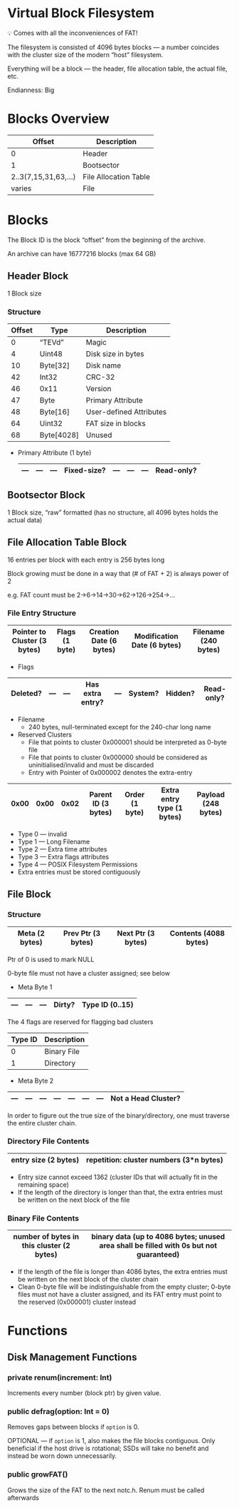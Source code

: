 # Virtual Block Filesystem

<aside>
💡 Comes with all the inconveniences of FAT!

</aside>

The filesystem is consisted of 4096 bytes blocks — a number coincides with the cluster size of the modern “host” filesystem.

Everything will be a block — the header, file allocation table, the actual file, etc.

Endianness: Big

# Blocks Overview

| Offset | Description |
| --- | --- |
| 0 | Header |
| 1 | Bootsector |
| 2..3(7,15,31,63,…) | File Allocation Table |
| varies | File |

# Blocks

The Block ID is the block “offset” from the beginning of the archive.

An archive can have 16777216 blocks (max 64 GB)

## Header Block

1 Block size

### Structure

| Offset | Type | Description |
| --- | --- | --- |
| 0 | “TEVd” | Magic |
| 4 | Uint48 | Disk size in bytes |
| 10 | Byte[32] | Disk name |
| 42 | Int32 | CRC-32 |
| 46 | 0x11 | Version |
| 47 | Byte | Primary Attribute |
| 48 | Byte[16] | User-defined Attributes |
| 64 | Uint32 | FAT size in blocks |
| 68 | Byte[4028] | Unused |

- Primary Attribute (1 byte)

    | — | — | — | Fixed-size? | — | — | — | Read-only? |
    | --- | --- | --- | --- | --- | --- | --- | --- |

## Bootsector Block

1 Block size, “raw” formatted (has no structure, all 4096 bytes holds the actual data)

## File Allocation Table Block

16 entries per block with each entry is 256 bytes long

Block growing must be done in a way that (# of FAT + 2) is always power of 2

e.g. FAT count must be 2→6→14→30→62→126→254→…

### File Entry Structure

| Pointer to Cluster (3 bytes) | Flags (1 byte) | Creation Date (6 bytes) | Modification Date (6 bytes) | Filename (240 bytes) |
| --- | --- | --- | --- |----------------------|

- Flags

| Deleted? | — | — | Has extra entry? | — | System? | Hidden? | Read-only? |
| --- | --- | --- | --- | --- | --- | --- | --- |

- Filename
  - 240 bytes, null-terminated except for the 240-char long name
- Reserved Clusters
  - File that points to cluster 0x000001 should be interpreted as 0-byte file
  - File that points to cluster 0x000000 should be considered as uninitialised/invalid and must be discarded
  - Entry with Pointer of 0x000002 denotes the extra-entry

| 0x00 | 0x00 | 0x02 | Parent ID (3 bytes) | Order (1 byte) | Extra entry type (1 bytes) | Payload (248 bytes) |
| --- | --- | --- | --- | --- | --- | --- |

  - Type 0 — invalid
  - Type 1 — Long Filename
  - Type 2 — Extra time attributes
  - Type 3 — Extra flags attributes
  - Type 4 — POSIX Filesystem Permissions
  - Extra entries must be stored contiguously

## File Block

### Structure

| Meta (2 bytes) | Prev Ptr (3 bytes) | Next Ptr (3 bytes) | Contents (4088 bytes) |
| --- | --- | --- |-----------------------|

Ptr of 0 is used to mark NULL

0-byte file must not have a cluster assigned; see below

- Meta Byte 1


| — | — | — | Dirty? | Type ID (0..15) |
| --- | --- | --- | --- | --- |
    
The 4 flags are reserved for flagging bad clusters
    
| Type ID | Description |
| --- | --- |
| 0 | Binary File |
| 1 | Directory |

- Meta Byte 2


| — | — | — | — | — | — | — | Not a Head Cluster? |
| --- | --- | --- | --- | --- | --- | --- | --- |

In order to figure out the true size of the binary/directory, one must traverse the entire cluster chain.

### Directory File Contents

| entry size (2 bytes) | repetition: cluster numbers (3*n bytes) |
| --- |-----------------------------------------|

- Entry size cannot exceed 1362 (cluster IDs that will actually fit in the remaining space)
- If the length of the directory is longer than that, the extra entries must be written on the next block of the file

### Binary File Contents

| number of bytes in this cluster (2 bytes) | binary data (up to 4086 bytes; unused area shall be filled with 0s but not guaranteed) |
| --- |----------------------------------------------------------------------------------------|

- If the length of the file is longer than 4086 bytes, the extra entries must be written on the next block of the cluster chain
- Clean 0-byte file will be indistinguishable from the empty cluster; 0-byte files must not have a cluster assigned, and its FAT entry must point to the reserved (0x000001) cluster instead

# Functions

## Disk Management Functions

### private renum(increment: Int)

Increments every number (block ptr) by given value.

### public defrag(option: Int = 0)

Removes gaps between blocks if `option` is 0.

OPTIONAL — if `option` is 1, also makes the file blocks contiguous. Only beneficial if the host drive is rotational; SSDs will take no benefit and instead be worn down unnecessarily.

### public growFAT()

Grows the size of the FAT to the next notc.h. Renum must be called afterwards